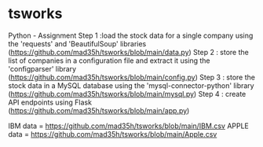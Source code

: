 # tsworks
Python -  Assignment
Step 1 :load the stock data for a single company using the 'requests' and 'BeautifulSoup' libraries (https://github.com/mad35h/tsworks/blob/main/data.py)
Step 2 : store the list of companies in a configuration file and extract it using the 'configparser' library (https://github.com/mad35h/tsworks/blob/main/config.py)
Step 3 : store the stock data in a MySQL database using the 'mysql-connector-python' library (https://github.com/mad35h/tsworks/blob/main/mysql.py)
Step 4 : create API endpoints using Flask (https://github.com/mad35h/tsworks/blob/main/app.py)

IBM data = https://github.com/mad35h/tsworks/blob/main/IBM.csv
APPLE data = https://github.com/mad35h/tsworks/blob/main/Apple.csv
